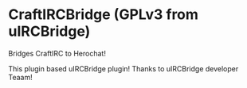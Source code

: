 CraftIRCBridge (GPLv3 from uIRCBridge)
==============

Bridges CraftIRC to Herochat!

This plugin based uIRCBridge plugin!
Thanks to uIRCBridge developer Teaam!